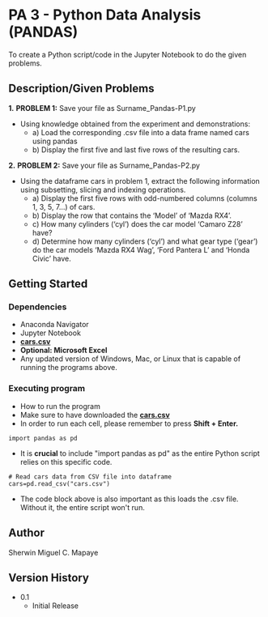 # PA 3 - Python Data Analysis (PANDAS)

To create a Python script/code in the Jupyter Notebook to do the given problems.

## Description/Given Problems

**1.** **PROBLEM 1:** Save your file as Surname_Pandas-P1.py
- Using knowledge obtained from the experiment and demonstrations:
     - a) Load the corresponding .csv file into a data frame named cars using pandas
     - b) Display the first five and last five rows of the resulting cars.

**2.** **PROBLEM 2:** Save your file as Surname_Pandas-P2.py
- Using the dataframe cars in problem 1, extract the following information using subsetting, slicing and indexing operations.
     - a) Display the first five rows with odd-numbered columns (columns 1, 3, 5, 7…) of cars.
     - b) Display the row that contains the ‘Model’ of ‘Mazda RX4’.
     - c) How many cylinders (‘cyl’) does the car model ‘Camaro Z28’ have?
     - d) Determine how many cylinders (‘cyl’) and what gear type (‘gear’) do the car models ‘Mazda RX4 Wag’, ‘Ford Pantera L’ and ‘Honda Civic’ have.

## Getting Started

### Dependencies

* Anaconda Navigator
* Jupyter Notebook
* __**[cars.csv](http://bit.ly/Cars_file)**__
* __Optional: Microsoft Excel__
* Any updated version of Windows, Mac, or Linux that is capable of running the programs above.

### Executing program

* How to run the program
* Make sure to have downloaded the __**[cars.csv](#Dependencies)**__
* In order to run each cell, please remember to press **Shift + Enter.**
```
import pandas as pd
```
* It is __crucial__ to include "import pandas as pd" as the entire Python script relies on this specific code.
```
# Read cars data from CSV file into dataframe
cars=pd.read_csv("cars.csv")
```
* The code block above is also important as this loads the .csv file. Without it, the entire script won't run.

## Author

Sherwin Miguel C. Mapaye

## Version History
* 0.1
    * Initial Release
